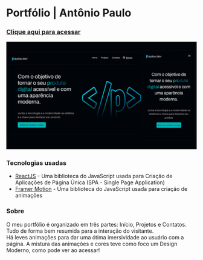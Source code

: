 <h1>Portfólio | Antônio Paulo</h1>
<a href="https://paullo-jsx.github.io/paullo.jsx" target="_blank"><h3>Clique aqui para acessar</h3></a>
<a href="https://paullo-jsx.github.io/paullo.jsx" target="_blank">
  <img src="https://github.com/Paullo-jsx/paullo.jsx/blob/main/src/assets/Capa%20de%20evento%20do%20Facebook%201920x1080%20%20px..png?raw=true" alt="Preview of my website"/>
</a>

<h3>Tecnologias usadas</h3>
<ul>
  <li><a href="https://react.dev" target="_blank">ReactJS</a> - Uma biblioteca do JavaScript usada para Criação de Aplicações de Página Única (SPA - Single Page Application)</li>
  <li><a href="https://framer.com/motion" target="_blank">Framer Motion</a> - Uma biblioteca do JavaScript usada para criação de animações</li>
</ul>
<h3>Sobre</h3>
<p>O meu portfólio é organizado em três partes: Início, Projetos e Contatos. Tudo de forma bem resumida para a interação do visitante. <br/>
Há leves animações para dar uma ótima imersividade ao usuário com a página. A mistura das animações e cores teve como foco um Design Moderno, como pode ver ao acessar!</p>
